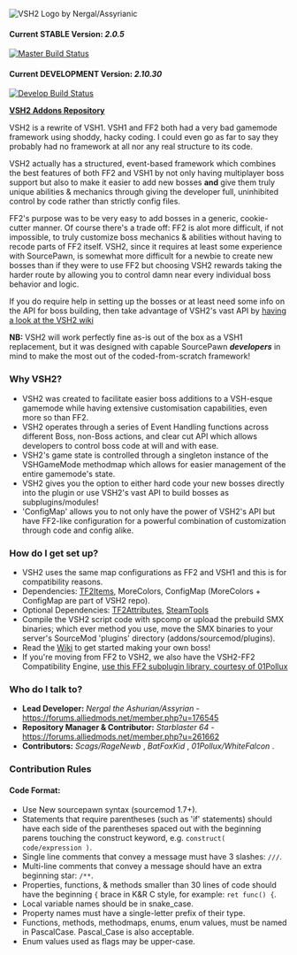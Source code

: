![VSH2 Logo by Nergal/Assyrianic](https://images-wixmp-ed30a86b8c4ca887773594c2.wixmp.com/f/efc8ece3-f4a3-4477-8ebb-cb9595fb9e58/ddiv9m4-cbc4d719-c2fd-4890-b62a-17be7f01210f.png?token=eyJ0eXAiOiJKV1QiLCJhbGciOiJIUzI1NiJ9.eyJzdWIiOiJ1cm46YXBwOjdlMGQxODg5ODIyNjQzNzNhNWYwZDQxNWVhMGQyNmUwIiwiaXNzIjoidXJuOmFwcDo3ZTBkMTg4OTgyMjY0MzczYTVmMGQ0MTVlYTBkMjZlMCIsIm9iaiI6W1t7InBhdGgiOiJcL2ZcL2VmYzhlY2UzLWY0YTMtNDQ3Ny04ZWJiLWNiOTU5NWZiOWU1OFwvZGRpdjltNC1jYmM0ZDcxOS1jMmZkLTQ4OTAtYjYyYS0xN2JlN2YwMTIxMGYucG5nIn1dXSwiYXVkIjpbInVybjpzZXJ2aWNlOmZpbGUuZG93bmxvYWQiXX0.JjuSnfGa4fwWanCRmVmvkaI5GV9u5PYReeJ9ll1AIBQ)

#### Current STABLE Version: *2.0.5*
[![Master Build Status](https://travis-ci.org/VSH2-Devs/Vs-Saxton-Hale-2.svg?branch=master)](https://travis-ci.org/VSH2-Devs/Vs-Saxton-Hale-2)
#### Current DEVELOPMENT Version: *2.10.30*
[![Develop Build Status](https://travis-ci.org/VSH2-Devs/Vs-Saxton-Hale-2.svg?branch=develop)](https://travis-ci.org/VSH2-Devs/Vs-Saxton-Hale-2)

**[VSH2 Addons Repository](https://github.com/VSH2-Devs/VSH2-Addons)**


VSH2 is a rewrite of VSH1. VSH1 and FF2 both had a very bad gamemode framework using shoddy, hacky coding. I could even go as far to say they probably had no framework at all nor any real structure to its code.

VSH2 actually has a structured, event-based framework which combines the best features of both FF2 and VSH1 by not only having multiplayer boss support but also to make it easier to add new bosses **and** give them truly unique abilities & mechanics through giving the developer full, uninhibited control by code rather than strictly config files.

FF2's purpose was to be very easy to add bosses in a generic, cookie-cutter manner. Of course there's a trade off: FF2 is alot more difficult, if not impossible, to truly customize boss mechanics & abilities without having to recode parts of FF2 itself. VSH2, since it requires at least some experience with SourcePawn, is somewhat more difficult for a newbie to create new bosses than if they were to use FF2 but choosing VSH2 rewards taking the harder route by allowing you to control damn near every individual boss behavior and logic.

If you do require help in setting up the bosses or at least need some info on the API for boss building, then take advantage of VSH2's vast API by [having a look at the VSH2 wiki](https://github.com/VSH2-Devs/Vs-Saxton-Hale-2/wiki)

**NB:** VSH2 will work perfectly fine as-is out of the box as a VSH1 replacement, but it was designed with capable SourcePawn **_developers_** in mind to make the most out of the coded-from-scratch framework!

### Why VSH2?

* VSH2 was created to facilitate easier boss additions to a VSH-esque gamemode while having extensive customisation capabilities, even more so than FF2.
* VSH2 operates through a series of Event Handling functions across different Boss, non-Boss actions, and clear cut API which allows developers to control boss code at will and with ease.
* VSH2's game state is controlled through a singleton instance of the VSHGameMode methodmap which allows for easier management of the entire gamemode's state.
* VSH2 gives you the option to either hard code your new bosses directly into the plugin or use VSH2's vast API to build bosses as subplugins/modules!
* 'ConfigMap' allows you to not only have the power of VSH2's API but have FF2-like configuration for a powerful combination of customization through code and config alike.

### How do I get set up?

* VSH2 uses the same map configurations as FF2 and VSH1 and this is for compatibility reasons.
* Dependencies: [TF2Items](https://builds.limetech.io/?project=tf2items), MoreColors, ConfigMap (MoreColors + ConfigMap are part of VSH2 repo).
* Optional Dependencies: [TF2Attributes](https://github.com/FlaminSarge/tf2attributes), [SteamTools](https://forums.alliedmods.net/showthread.php?t=170630)
* Compile the VSH2 script code with spcomp or upload the prebuild SMX binaries; which ever method you use, move the SMX binaries to your server's SourceMod 'plugins' directory (addons/sourcemod/plugins).
* Read the [Wiki](https://github.com/VSH2-Devs/Vs-Saxton-Hale-2/wiki) to get started making your own boss!
* If you're moving from FF2 to VSH2, we also have the VSH2-FF2 Compatibility Engine, [use this FF2 subplugin library, courtesy of 01Pollux](https://github.com/01Pollux/FF2-Library)

### Who do I talk to?

* **Lead Developer:** *Nergal the Ashurian/Assyrian* - https://forums.alliedmods.net/member.php?u=176545
* **Repository Manager & Contributor:** *Starblaster 64* - https://forums.alliedmods.net/member.php?u=261662
* **Contributors:** *Scags/RageNewb* , *BatFoxKid* , *01Pollux/WhiteFalcon* .

### Contribution Rules
#### Code Format:
* Use New sourcepawn syntax (sourcemod 1.7+).
* Statements that require parentheses (such as 'if' statements) should have each side of the parentheses spaced out with the beginning parens touching the construct keyword, e.g. `construct( code/expression )`.
* Single line comments that convey a message must have 3 slashes: `///`.
* Multi-line comments that convey a message should have an extra beginning star: `/**`.
* Properties, functions, & methods smaller than 30 lines of code should have the beginning `{` brace in K&R C style, for example: `ret func() {`.
* Local variable names should be in snake_case.
* Property names must have a single-letter prefix of their type.
* Functions, methods, methodmaps, enums, enum values, must be named in PascalCase. Pascal_Case is also acceptable.
* Enum values used as flags may be upper-case.

